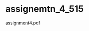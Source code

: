 # assignemtn_4_515
[assignment4.pdf](https://github.com/kootan02/assignemtn_4_515/files/9793693/assignment4.pdf)
